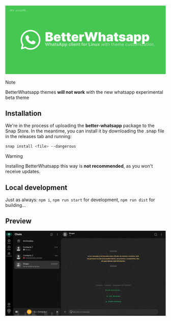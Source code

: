 ![Thumbnail](thumbnail.png)

> [!NOTE]
> BetterWhatsapp themes **will not work** with the new whatsapp experimental beta theme

## Installation

We're in the process of uploading the **better-whatsapp** package to the Snap Store. In the meantime, you can install it by downloading the .snap file in the releases tab and running:
```sh
snap install <file> --dangerous
```

> [!WARNING]
> Installing BetterWhatsapp this way is **not recommended**, as you won't receive updates.

## Local development
Just as always: `npm i`, `npm run start` for development, `npm run dist` for building...

## Preview
![Betterwhatsapp Preview](preview.png)
